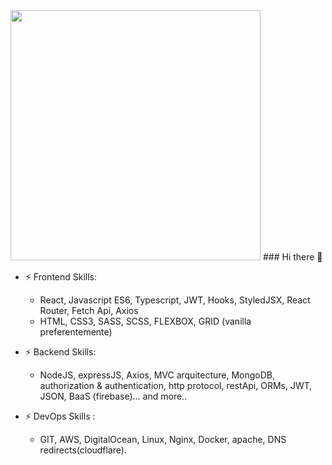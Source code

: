 
<img style="width: 400px;" src="https://media3.giphy.com/media/3og0INSAmR6cH4cbug/giphy.gif?cid=ecf05e47twvvp4ka7ssip2rnw6o5wnbhqxi1l4yjijyyrqvb&rid=giphy.gif&ct=g" />
### Hi there 👋


- ⚡ Frontend Skills:
  - React, Javascript ES6, Typescript, JWT, Hooks, StyledJSX, React Router, Fetch Api, Axios
  - HTML, CSS3, SASS, SCSS, FLEXBOX, GRID (vanilla preferentemente)

- ⚡ Backend Skills:
  - NodeJS, expressJS, Axios, MVC arquitecture, MongoDB, authorization & authentication, http protocol, restApi, ORMs, JWT, JSON, BaaS (firebase)... and more..

- ⚡ DevOps Skills :
  - GIT, AWS, DigitalOcean, Linux, Nginx, Docker, apache, DNS redirects(cloudflare).
